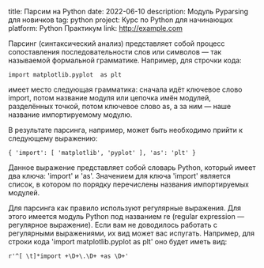 title: Парсим на Python
date: 2022-06-10
description: Модуль Pyparsing для новичков
tag: python
project: Курс по Python для начинающих
platform: Python Практикум
link: http://example.com

Парсинг (синтаксический анализ) представляет собой процесс сопоставления последовательности слов или символов — так называемой формальной грамматике. Например, для строчки кода:

	import matplotlib.pyplot  as plt


имеет место следующая грамматика: сначала идёт ключевое слово import, потом название модуля или цепочка имён модулей, разделённых точкой, потом ключевое слово as, а за ним — наше название импортируемому модулю.

В результате парсинга, например, может быть необходимо прийти к следующему выражению:

	{ 'import': [ 'matplotlib', 'pyplot' ], 'as': 'plt' }


Данное выражение представляет собой словарь Python, который имеет два ключа: 'import' и 'as'. Значением для ключа 'import' является список, в котором по порядку перечислены названия импортируемых модулей.

Для парсинга как правило используют регулярные выражения. Для этого имеется модуль Python под названием re (regular expression — регулярное выражение). Если вам не доводилось работать с регулярными выражениями, их вид может вас испугать. Например, для строки кода 'import matplotlib.pyplot as plt' оно будет иметь вид:

	r'^[ \t]*import +\D+\.\D+ +as \D+'
